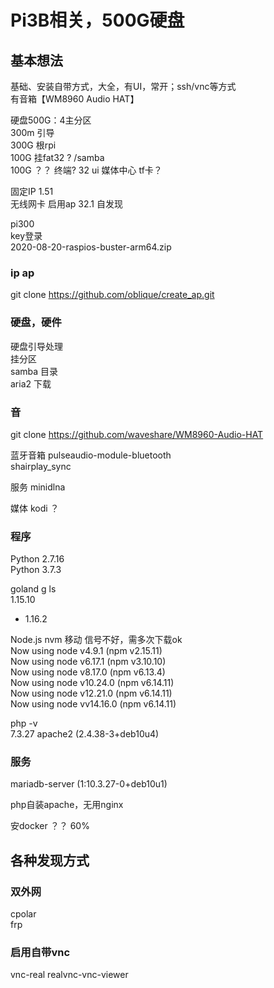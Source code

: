 # Pi3B相关，500G硬盘
## 基本想法
基础、安装自带方式，大全，有UI，常开；ssh/vnc等方式   
有音箱【WM8960 Audio HAT】

硬盘500G：4主分区    
300m  引导  
300G  根rpi  
100G  挂fat32     ?  /samba  
100G  ？？   终端?   32 ui 媒体中心  tf卡？  

固定IP  1.51   
无线网卡 启用ap  32.1 自发现  

pi300  
key登录  
2020-08-20-raspios-buster-arm64.zip  

### ip ap  
git clone https://github.com/oblique/create_ap.git   

### 硬盘，硬件  
硬盘引导处理  
挂分区  
samba 目录  
aria2 下载  


### 音  
git clone https://github.com/waveshare/WM8960-Audio-HAT  

蓝牙音箱
  pulseaudio-module-bluetooth  
  shairplay_sync  

服务 minidlna  
  
媒体 kodi ？ 

### 程序  
Python 2.7.16  
Python 3.7.3  

goland 
g ls  
  1.15.10  
* 1.16.2  


Node.js  nvm
移动 信号不好，需多次下载ok  
Now using node v4.9.1 (npm v2.15.11)  
Now using node v6.17.1 (npm v3.10.10)  
Now using node v8.17.0 (npm v6.13.4)  
Now using node v10.24.0 (npm v6.14.11)  
Now using node v12.21.0 (npm v6.14.11)  
Now using node vv14.16.0 (npm v6.14.11)  

php -v  
 7.3.27   apache2 (2.4.38-3+deb10u4)   

### 服务  

mariadb-server  (1:10.3.27-0+deb10u1)





php自装apache，无用nginx  

安docker ？？ 60%
## 各种发现方式 
### 双外网
cpolar  
frp  
### 启用自带vnc
vnc-real  realvnc-vnc-viewer
